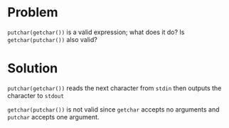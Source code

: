 # Problem
`putchar(getchar())` is a valid expression; what does it do? Is `getchar(putchar())` also valid?

# Solution
`putchar(getchar())` reads the next character from `stdin` then outputs the character to `stdout`

`getchar(putchar())` is not valid since `getchar` accepts no arguments and `putchar` accepts one argument.